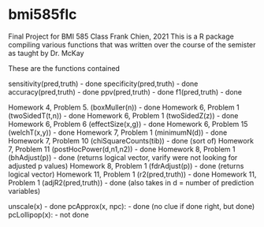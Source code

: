 # bmi585flc
Final Project for BMI 585 Class
Frank Chien, 2021
This is a R package compiling various functions that was written over the course of the semister as taught by Dr. McKay

These are the functions contained

sensitivity(pred,truth) - done
specificity(pred,truth) - done
accuracy(pred,truth) - done
ppv(pred,truth) - done
f1(pred,truth) - done

Homework 4, Problem 5. (boxMuller(n)) - done
Homework 6, Problem 1 (twoSidedT(t,n)) - done
Homework 6, Problem 1 (twoSidedZ(z)) - done
Homework 6, Problem 6 (effectSize(x,g)) - done
Homework 6, Problem 15 (welchT(x,y)) - done
Homework 7, Problem 1 (minimumN(d)) - done
Homework 7, Problem 10 (chiSquareCounts(tib)) - done (sort of)
Homework 7, Problem 11 (postHocPower(d,n1,n2)) - done
Homework 8, Problem 1 (bhAdjust(p)) - done (returns logical vector, varify were not looking for adjusted p values)
Homework 8, Problem 1 (fdrAdjust(p)) - done (returns logical vector)
Homework 11, Problem 1 (r2(pred,truth)) - done
Homework 11, Problem 1 (adjR2(pred,truth)) - done (also takes in d = number of prediction variables)

unscale(x) - done
pcApprox(x, npc): - done (no clue if done right, but done)
pcLollipop(x): - not done
